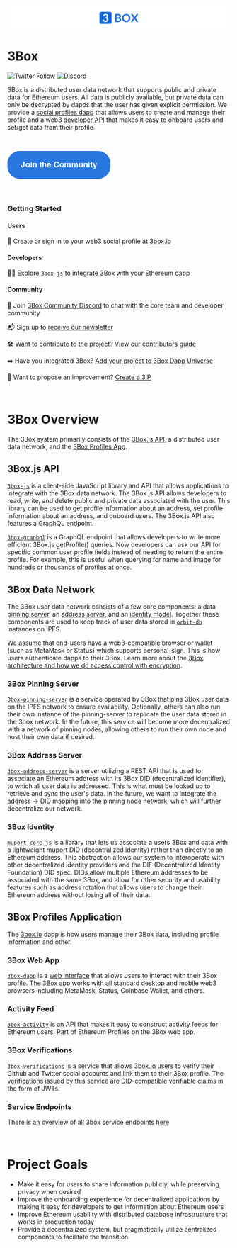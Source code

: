 ![3Box Logo](./images/3Box_widelogo.png)

# 3Box
[![Twitter Follow](https://img.shields.io/twitter/follow/3boxdb.svg?style=for-the-badge&label=Twitter)](https://twitter.com/3boxdb)
[![Discord](https://img.shields.io/discord/484729862368526356.svg?style=for-the-badge)](https://discordapp.com/invite/Z3f3Cxy)


3Box is a distributed user data network that supports public and private data for Ethereum users. All data is publicly available, but private data can only be decrypted by dapps that the user has given explicit permission. We provide a [social profiles dapp](https://3box.io) that allows users to create and manage their profile and a web3 [developer API](https://github.com/3box/3box-js) that makes it easy to onboard users and set/get data from their profile.

<br>

[![button](./images/3box_button_community.png)](https://discord.gg/dxjM74J)

<br>

### Getting Started

#### Users
👤 Create or sign in to your web3 social profile at [3box.io](https://3box.io)

#### Developers
👩‍💻 Explore [`3box-js`](https://www.github.com/3box/3box-js) to integrate 3Box with your Ethereum dapp

#### Community

💬 Join [3Box Community Discord](https://discord.gg/Z3f3Cxy) to chat with the core team and developer community

📬 Sign up to [receive our newsletter](https://mailchi.mp/c671ca2b8093/3box)

🛠 Want to contribute to the project? View our [contributors guide](./CONTRIBUTING.md)

➡️ Have you integrated 3Box? [Add your project to 3Box Dapp Universe](./community/projects.md)

📜 Want to propose an improvement? [Create a 3IP](./3IPs/3ip-0.md)

<br>

# 3Box Overview
The 3Box system primarily consists of the [3Box.js API](https://github.com/3box/3box-js), a distributed user data network, and the [3Box Profiles App](https://3box.io).

## 3Box.js API
[`3box-js`](https://www.github.com/3box/3box-js) is a client-side JavaScript library and API that allows applications to integrate with the 3Box data network. The 3Box.js API allows developers to read, write, and delete public and private data associated with the user. This library can be used to get profile information about an address, set profile information about an address, and onboard users. The 3Box.js API also features a GraphQL endpoint.

[`3box-graphql`](https://github.com/3box/3box-js-graphql) is a GraphQL endpoint that allows developers to write more efficient 3Box.js getProfile() queries. Now developers can ask our API for specific common user profile fields instead of needing to return the entire profile. For example, this is useful when querying for name and image for hundreds or thousands of profiles at once.

## 3Box Data Network
The 3Box user data network consists of a few core components: a data [pinning server](https://www.github.com/3box/3box-pinning-server), an [address server](https://www.github.com/3box/3box-address-server), and an [identity model](https://github.com/3box/muport-core-js). Together these components are used to keep track of user data stored in [`orbit-db`](https://github.com/orbitdb/orbit-db) instances on IPFS. 

We assume that end-users have a web3-compatible browser or wallet (such as MetaMask or Status) which supports personal_sign. This is how users authenticate dapps to their 3Box. Learn more about the [3Box architecture and how we do access control with encryption](./ARCHITECTURE.md).

### 3Box Pinning Server
[`3box-pinning-server`](https://www.github.com/3box/3box-pinning-server) is a service operated by 3Box that pins 3Box user data on the IPFS network to ensure availability. Optionally, others can also run their own instance of the pinning-server to replicate the user data stored in the 3box network. In the future, this service will become more decentralized with a network of pinning nodes, allowing others to run their own node and host their own data if desired. 

### 3Box Address Server
[`3box-address-server`](https://www.github.com/3box/3box-address-server) is a server utilizing a REST API that is used to associate an Ethereum address with its 3Box DID (decentralized identifier), to which all user data is addressed. This is what must be looked up to retrieve and sync the user's data. In the future, we want to integrate the address -> DID mapping into the pinning node network, which will further decentralize our network.

### 3Box Identity
[`muport-core-js`](https://github.com/3box/muport-core-js) is a library that lets us associate a users 3Box and data with a lightweight muport DID (decentralized identity) rather than directly to an Ethereum address. This abstraction allows our system to interoperate with other decentralized identity providers and the DIF (Decentralized Identity Foundation) DID spec. DIDs allow multiple Ethereum addresses to be associated with the same 3Box, and allow for other security and usability features such as address rotation that allows users to change their Ethereum address without losing all of their data.

## 3Box Profiles Application
The [3box.io](https://3box.io) dapp is how users manage their 3Box data, including profile information and other.

### 3Box Web App
[`3box-dapp`](https://www.github.com/3box/3box-dapp) is a [web interface](https://3box.io/) that allows users to interact with their 3Box profile. The 3Box app works with all standard desktop and mobile web3 browsers including MetaMask, Status, Coinbase Wallet, and others.

### Activity Feed
[`3box-activity`](https://www.github.com/3box/3box-activity) is an API that makes it easy to construct activity feeds for Ethereum users. Part of Ethereum Profiles on the 3Box web app.

### 3Box Verifications
[`3box-verifications`](https://github.com/3box/3box-verifications) is a service that allows [3box.io](https://3box.io) users to verify their Github and Twitter social accounts and link them to their 3Box profile. The verifications issued by this service are DID-compatible verifiable claims in the form of JWTs.

### Service Endpoints
There is an overview of all 3box service endpoints [here](./devops/service-endpoints.md)

<br>

# Project Goals
* Make it easy for users to share information publicly, while preserving privacy when desired
* Improve the onboarding experience for decentralized applications by making it easy for developers to get information about Ethereum users
* Improve Ethereum usability with distributed database infrastructure that works in production today
* Provide a decentralized system, but pragmatically utilize centralized components to facilitate the transition

